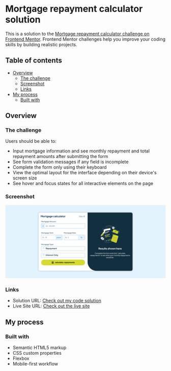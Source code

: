 # Mortgage repayment calculator solution

This is a solution to the [Mortgage repayment calculator challenge on Frontend Mentor](https://www.frontendmentor.io/challenges/mortgage-repayment-calculator-Galx1LXK73). Frontend Mentor challenges help you improve your coding skills by building realistic projects.

## Table of contents

- [Overview](#overview)
  - [The challenge](#the-challenge)
  - [Screenshot](#screenshot)
  - [Links](#links)
- [My process](#my-process)
  - [Built with](#built-with)

## Overview

### The challenge

Users should be able to:

- Input mortgage information and see monthly repayment and total repayment amounts after submitting the form
- See form validation messages if any field is incomplete
- Complete the form only using their keyboard
- View the optimal layout for the interface depending on their device's screen size
- See hover and focus states for all interactive elements on the page

### Screenshot

![](./assets/Mortgage%20calculator.png)

### Links

- Solution URL: [Check out my code solution](https://github.com/sean365-bit/js-projects/tree/main/projects/project2)
- Live Site URL: [Check out the live site](https://sean365-bit.github.io/js-projects/projects/project2/index.html)

## My process

### Built with

- Semantic HTML5 markup
- CSS custom properties
- Flexbox
- Mobile-first workflow
